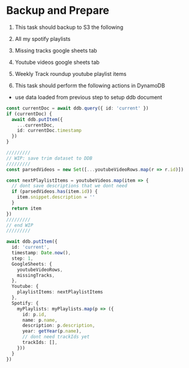 # Backup and Prepare

1. This task should backup to S3 the following
  1. All my spotify playlists
  2. Missing tracks google sheets tab
  3. Youtube videos google sheets tab
  4. Weekly Track roundup youtube playlist items


2. This task should perform the following actions in DynamoDB
- use data loaded from previous step to setup ddb document
```ts
const currentDoc = await ddb.query({ id: 'current' })
if (currentDoc) {
  await ddb.putItem({
    ...currentDoc,
    id: currentDoc.timestamp
  })
}

/////////
// WIP: save trim dataset to DDB
/////////
const parsedVideos = new Set([...youtubeVideoRows.map(r => r.id)])

const nextPlaylistItems = youtubeVideos.map(item => {
  // dont save descriptions that we dont need
  if (parsedVideos.has(item.id)) {
    item.snippet.description = ''
  }
  return item
})
/////////
// end WIP
/////////

await ddb.putItem({
  id: 'current',
  timestamp: Date.now(),
  step: 1,
  GoogleSheets: {
    youtubeVideoRows,
    missingTracks,
  },
  Youtube: {
    playlistItems: nextPlaylistItems
  },
  Spotify: {
    myPlaylists: myPlaylists.map(p => ({
      id: p.id,
      name: p.name,
      description: p.description,
      year: getYear(p.name),
      // dont need trackIds yet
      trackIds: [],
    }))
  }
})
```